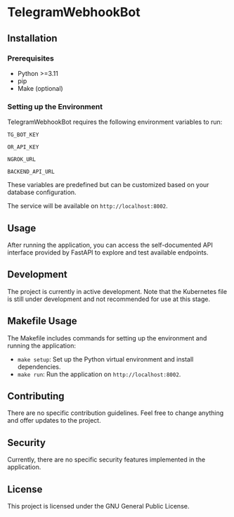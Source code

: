 # TelegramWebhookBot

## Installation
### Prerequisites
- Python >=3.11
- pip
- Make (optional)

### Setting up the Environment
TelegramWebhookBot requires the following environment variables to run:

```env
TG_BOT_KEY

OR_API_KEY

NGROK_URL

BACKEND_API_URL
```

These variables are predefined but can be customized based on your database configuration.

The service will be available on `http://localhost:8002`.

## Usage
After running the application, you can access the self-documented API interface provided by FastAPI to explore and test available endpoints.

## Development
The project is currently in active development. Note that the Kubernetes file is still under development and not recommended for use at this stage.

## Makefile Usage
The Makefile includes commands for setting up the environment and running the application:

- `make setup`: Set up the Python virtual environment and install dependencies.
- `make run`: Run the application on `http://localhost:8002`.


## Contributing
There are no specific contribution guidelines. Feel free to change anything and offer updates to the project.

## Security
Currently, there are no specific security features implemented in the application.

## License
This project is licensed under the GNU General Public License.

